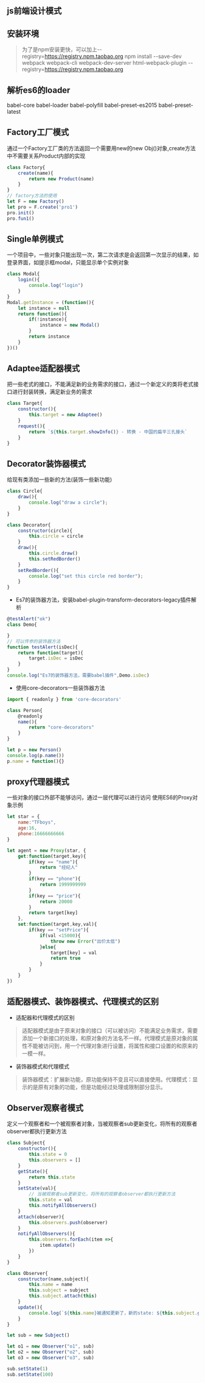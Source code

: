 ## js前端设计模式

## 安装环境
> 为了是npm安装更快，可以加上--registry=https://registry.npm.taobao.org
npm install --save-dev webpack webpack-cli webpack-dev-server html-webpack-plugin --registry=https://registry.npm.taobao.org

## 解析es6的loader
babel-core babel-loader babel-polyfill babel-preset-es2015 babel-preset-latest

## Factory工厂模式
通过一个Factory工厂类的方法返回一个需要用new的new Obj()对象,create方法中不需要关系Product内部的实现
```js
class Factory{
    create(name){
        return new Product(name)
    }
}
// factory方法的使用
let F = new Factory()
let pro = F.create('pro1')
pro.init()
pro.fun1()
```

## Single单例模式
一个项目中，一些对象只能出现一次，第二次请求是会返回第一次显示的结果，如登录界面，如提示框modal，只能显示单个实例对象
```js
class Modal{
    login(){
        console.log("login")
    }
}
Modal.getInstance = (function(){
    let instance = null
    return function(){
        if(!instance){
            instance = new Modal()
        }
        return instance
    }
})()
```

## Adaptee适配器模式
把一些老式的接口，不能满足新的业务需求的接口，通过一个新定义的类将老式接口进行封装转换，满足新业务的需求
```js
class Target{
    constructor(){
        this.target = new Adaptee()
    }
    request(){
        return `${this.target.showInfo()} - 转换 - 中国的扁平三孔接头`
    }
}
```

## Decorator装饰器模式
给现有类添加一些新的方法(装饰一些新功能)
```js
class Circle{
    draw(){
        console.log("draw a circle");
    }
}

class Decorator{
    constructor(circle){
        this.circle = circle
    }
    draw(){
        this.circle.draw()
        this.setRedBorder()
    }
    setRedBorder(){
        console.log("set this circle red border");
    }
}
```
* Es7的装饰器方法，安装babel-plugin-transform-decorators-legacy插件解析
```js
@testAlert("ok")
class Demo{

}
// 可以传参的装饰器方法
function testAlert(isDec){
    return function(target){
        target.isDec = isDec
    }
}
console.log("Es7的装饰器方法，需要babel插件",Demo.isDec)
```
* 使用core-decorators一些装饰器方法
```js
import { readonly } from 'core-decorators'

class Person{
    @readonly
    name(){
        return "core-decorators"
    }
}

let p = new Person()
console.log(p.name())
p.name = function(){}
```

## proxy代理器模式
一些对象的接口外部不能够访问，通过一层代理可以进行访问
使用ES6的Proxy对象示例
```js
let star = {
    name:"TFboys",
    age:16,
    phone:16666666666
}

let agent = new Proxy(star, {
    get:function(target,key){
        if(key == "name"){
            return "经纪人"
        }
        if(key == "phone"){
            return 1999999999
        }
        if(key == "price"){
            return 20000
        }
        return target[key]
    },
    set:function(target,key,val){
        if(key == "setPrice"){
            if(val <15000){
                throw new Error("出价太低")
            }else{
                target[key] = val
                return true
            }
        }
    }
})
```

## 适配器模式、装饰器模式、代理模式的区别
- 适配器和代理模式的区别
> 适配器模式是由于原来对象的接口（可以被访问）不能满足业务需求，需要添加一个新接口的处理，和原对象的方法名不一样。代理模式是原对象的属性不能被访问到，用一个代理对象进行设置，将属性和接口设置的和原来的一模一样。
- 装饰器模式和代理模式
> 装饰器模式：扩展新功能，原功能保持不变且可以直接使用。代理模式：显示的是原有对象的功能，但是功能经过处理或限制部分显示。

## Observer观察者模式
定义一个观察者和一个被观察者对象，当被观察者sub更新变化，将所有的观察者observer都执行更新方法
```js
class Subject{
    constructor(){
        this.state = 0
        this.observers = []
    }
    getState(){
        return this.state
    }
    setState(val){
        // 当被观察者sub更新变化，将所有的观察者observer都执行更新方法
        this.state = val
        this.notifyAllObservers()
    }
    attach(observer){
        this.observers.push(observer)
    }
    notifyAllObservers(){
        this.observers.forEach(item =>{
            item.update()
        })
    }
}

class Observer{
    constructor(name,subject){
        this.name = name
        this.subject = subject
        this.subject.attach(this)
    }
    update(){
        console.log(`${this.name}被通知更新了，新的state: ${this.subject.getState()}`);
    }
}

let sub = new Subject()

let o1 = new Observer("o1", sub)
let o2 = new Observer("o2", sub)
let o3 = new Observer("o3", sub)

sub.setState(1)
sub.setState(100)
```